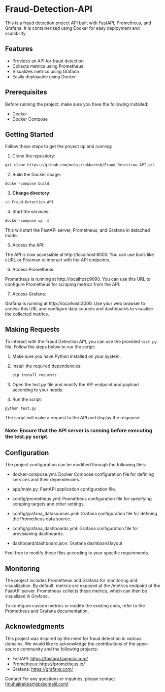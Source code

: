 # Fraud-Detection-API

This is a fraud detection project API built with FastAPI, Prometheus, and Grafana. It is containerized using Docker for easy deployment and scalability.

## Features
- Provides an API for fraud detection
- Collects metrics using Prometheus
- Visualizes metrics using Grafana
- Easily deployable using Docker

## Prerequisites
Before running the project, make sure you have the following installed:

- Docker 
- Docker Compose

## Getting Started
Follow these steps to get the project up and running:

1. Clone the repository:
```bash
git clone https://github.com/muhajirakbarhsb/Fraud-Detection-API.git
```
2. Build the Docker image:
```bash
docker-compose build
```
3. **Change directory**:
```bash
cd Fraud-Detection-API
```
4. Start the services:
```bash
docker-compose up -d
```

This will start the FastAPI server, Prometheus, and Grafana in detached mode.

5. Access the API:

The API is now accessible at http://localhost:8000. You can use tools like cURL or Postman to interact with the API endpoints.

6. Access Prometheus:

Prometheus is running at http://localhost:9090. You can use this URL to configure Prometheus for scraping metrics from the API.

7. Access Grafana:

Grafana is running at http://localhost:3000. Use your web browser to access this URL and configure data sources and dashboards to visualize the collected metrics.

## Making Requests

To interact with the Fraud Detection API, you can use the provided `test.py` file. Follow the steps below to run the script:

1. Make sure you have Python installed on your system.

2. Install the required dependencies:

   ```bash
   pip install requests
   ```
3. Open the test.py file and modify the API endpoint and payload according to your needs.

4. Run the script:
  ```bash
  python test.py
  ```
The script will make a request to the API and display the response.
### Note: Ensure that the API server is running before executing the test.py script.

## Configuration
The project configuration can be modified through the following files:

- docker-compose.yml: Docker Compose configuration file for defining services and their dependencies.

- app/main.py: FastAPI application configuration file.

- config/prometheus.yml: Prometheus configuration file for specifying scraping targets and other settings.

- config/grafana_datasources.yml: Grafana configuration file for defining the Prometheus data source.

- config/grafana_dashboards.yml: Grafana configuration file for provisioning dashboards.

- dashboard/dashboard.json: Grafana dashboard layout

Feel free to modify these files according to your specific requirements.

## Monitoring
The project includes Prometheus and Grafana for monitoring and visualization. By default, metrics are exposed at the /metrics endpoint of the FastAPI server. Prometheus collects these metrics, which can then be visualized in Grafana.

To configure custom metrics or modify the existing ones, refer to the Prometheus and Grafana documentation.

## Acknowledgments
This project was inspired by the need for fraud detection in various domains. We would like to acknowledge the contributions of the open-source community and the following projects:

- FastAPI: https://fastapi.tiangolo.com/
- Prometheus: https://prometheus.io/
- Grafana: https://grafana.com/

Contact
For any questions or inquiries, please contact [muhajirakbarhsb@gmaiil.com]
